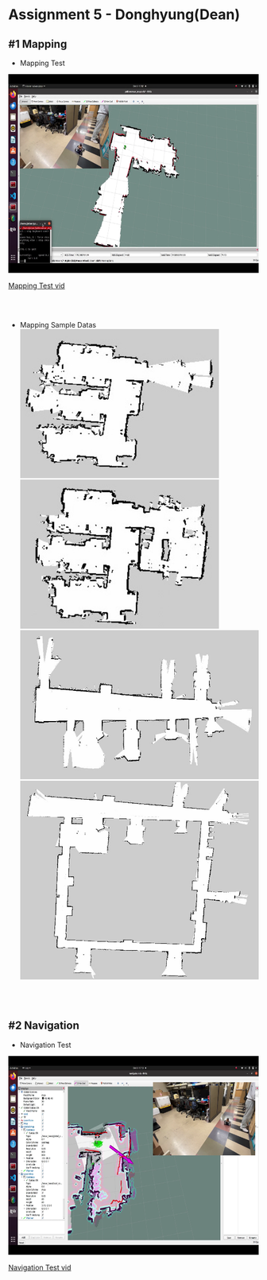 # Assignment 5 - Donghyung(Dean)

## #1 Mapping

* Mapping Test
<img src="./images/mapping.png" width="800" height="400"/>

[Mapping Test vid](https://youtu.be/trhHgOyOMUs)

<br/><br/>

* Mapping Sample Datas
<img src="./images/1.jpg" width="400" height="300"/><img src="./images/2.jpg" width="400" height="300"/><img src="./images/3.jpg" width="600" height="300"/><img src="./images/4.jpg" width="500" height="400"/>

<br/><br/>

## #2 Navigation

* Navigation Test
<img src="./images/navigation.png" width="800" height="400"/>

[Navigation Test vid](https://youtu.be/-R1TFmbU0J0)



